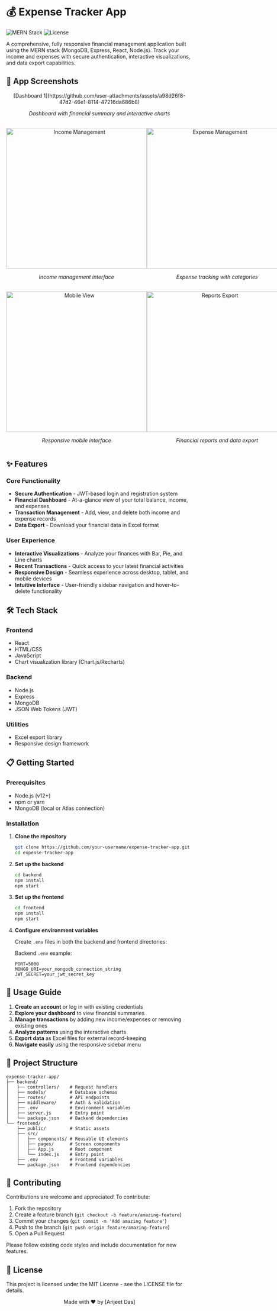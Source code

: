 # 💰 Expense Tracker App

![MERN Stack](https://img.shields.io/badge/Stack-MERN-blue)
![License](https://img.shields.io/badge/License-MIT-green)

A comprehensive, fully responsive financial management application built using the MERN stack (MongoDB, Express, React, Node.js). Track your income and expenses with secure authentication, interactive visualizations, and data export capabilities.

## 📸 App Screenshots

<div align="center">
  [Dashboard 1](https://github.com/user-attachments/assets/a98d26f8-47d2-46e1-8114-47216da686b8)


  <p><i>Dashboard with financial summary and interactive charts</i></p>
  
  <br />
  
  <div style="display: flex; justify-content: space-between;">
    <div>
      <img src="/api/placeholder/380/250" alt="Income Management" width="380px" />
      <p><i>Income management interface</i></p>
    </div>
    <div>
      <img src="/api/placeholder/380/250" alt="Expense Management" width="380px" />
      <p><i>Expense tracking with categories</i></p>
    </div>
  </div>
  
  <br />
  
  <div style="display: flex; justify-content: space-between;">
    <div>
      <img src="/api/placeholder/380/250" alt="Mobile View" width="380px" />
      <p><i>Responsive mobile interface</i></p>
    </div>
    <div>
      <img src="/api/placeholder/380/250" alt="Reports Export" width="380px" />
      <p><i>Financial reports and data export</i></p>
    </div>
  </div>
</div>

## ✨ Features

### Core Functionality
- **Secure Authentication** - JWT-based login and registration system
- **Financial Dashboard** - At-a-glance view of your total balance, income, and expenses
- **Transaction Management** - Add, view, and delete both income and expense records
- **Data Export** - Download your financial data in Excel format

### User Experience
- **Interactive Visualizations** - Analyze your finances with Bar, Pie, and Line charts
- **Recent Transactions** - Quick access to your latest financial activities
- **Responsive Design** - Seamless experience across desktop, tablet, and mobile devices
- **Intuitive Interface** - User-friendly sidebar navigation and hover-to-delete functionality

## 🛠️ Tech Stack

### Frontend
- React
- HTML/CSS
- JavaScript
- Chart visualization library (Chart.js/Recharts)

### Backend
- Node.js
- Express
- MongoDB
- JSON Web Tokens (JWT)

### Utilities
- Excel export library
- Responsive design framework

## 📋 Getting Started

### Prerequisites
- Node.js (v12+)
- npm or yarn
- MongoDB (local or Atlas connection)

### Installation

1. **Clone the repository**
   ```bash
   git clone https://github.com/your-username/expense-tracker-app.git
   cd expense-tracker-app
   ```

2. **Set up the backend**
   ```bash
   cd backend
   npm install
   npm start
   ```

3. **Set up the frontend**
   ```bash
   cd frontend
   npm install
   npm start
   ```

4. **Configure environment variables**
   
   Create `.env` files in both the backend and frontend directories:

   Backend `.env` example:
   ```
   PORT=5000
   MONGO_URI=your_mongodb_connection_string
   JWT_SECRET=your_jwt_secret_key
   ```

## 🚀 Usage Guide

1. **Create an account** or log in with existing credentials
2. **Explore your dashboard** to view financial summaries
3. **Manage transactions** by adding new income/expenses or removing existing ones
4. **Analyze patterns** using the interactive charts
5. **Export data** as Excel files for external record-keeping
6. **Navigate easily** using the responsive sidebar menu

## 📁 Project Structure

```
expense-tracker-app/
├── backend/
│   ├── controllers/    # Request handlers
│   ├── models/         # Database schemas
│   ├── routes/         # API endpoints
│   ├── middleware/     # Auth & validation
│   ├── .env            # Environment variables
│   ├── server.js       # Entry point
│   └── package.json    # Backend dependencies
└── frontend/
    ├── public/         # Static assets
    ├── src/
    │   ├── components/ # Reusable UI elements
    │   ├── pages/      # Screen components
    │   ├── App.js      # Root component
    │   └── index.js    # Entry point
    ├── .env            # Frontend variables
    └── package.json    # Frontend dependencies
```

## 👥 Contributing

Contributions are welcome and appreciated! To contribute:

1. Fork the repository
2. Create a feature branch (`git checkout -b feature/amazing-feature`)
3. Commit your changes (`git commit -m 'Add amazing feature'`)
4. Push to the branch (`git push origin feature/amazing-feature`)
5. Open a Pull Request

Please follow existing code styles and include documentation for new features.

## 📄 License

This project is licensed under the MIT License - see the LICENSE file for details.



<p align="center">Made with ❤️ by [Arijeet Das]</p>
